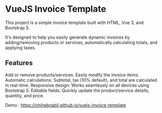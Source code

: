 VueJS Invoice Template
======================

This project is a simple invoice template built with HTML, Vue 3, and Bootstrap 5.

It's designed to help you easily generate dynamic invoices by adding/removing products or services, automatically calculating totals, and applying taxes.

## Features
Add or remove products/services: Easily modify the invoice items.
Automatic calculations: Subtotal, tax (10% default), and total are calculated in real-time.
Responsive design: Works seamlessly on all devices using Bootstrap 5.
Editable fields: Quickly update the product/service details, quantity, and price.

Demo : https://chihebnabil.github.io/vuejs-invoice-template
